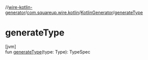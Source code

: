 //[wire-kotlin-generator](../../../index.md)/[com.squareup.wire.kotlin](../index.md)/[KotlinGenerator](index.md)/[generateType](generate-type.md)

# generateType

[jvm]\
fun [generateType](generate-type.md)(type: Type): TypeSpec
